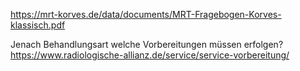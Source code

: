 https://mrt-korves.de/data/documents/MRT-Fragebogen-Korves-klassisch.pdf

Jenach Behandlungsart welche Vorbereitungen müssen erfolgen?
https://www.radiologische-allianz.de/service/service-vorbereitung/
